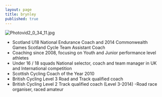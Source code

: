 ```yaml
---
layout: page
title: brynley
published: true
---
```



![Photovid2_0_34_11.jpg]({{site.baseurl}}/media/Photovid2_0_34_11.jpg)

- Scotland U18 National Endurance Coach and 2014 Commonwealth Games Scotland Cycle Team Assistant Coach
- Coaching since 2008, focusing on Youth and Junior performance level athletes
- Under 16 / 18 squads National selector, coach and team manager in UK and International competition
- Scottish Cycling Coach of the Year 2010
- British Cycling Level 3 Road and Track qualified coach
- British Cycling Level 2 Track qualified coach (Level 3-2014)
-Road race organiser, raced amateur

